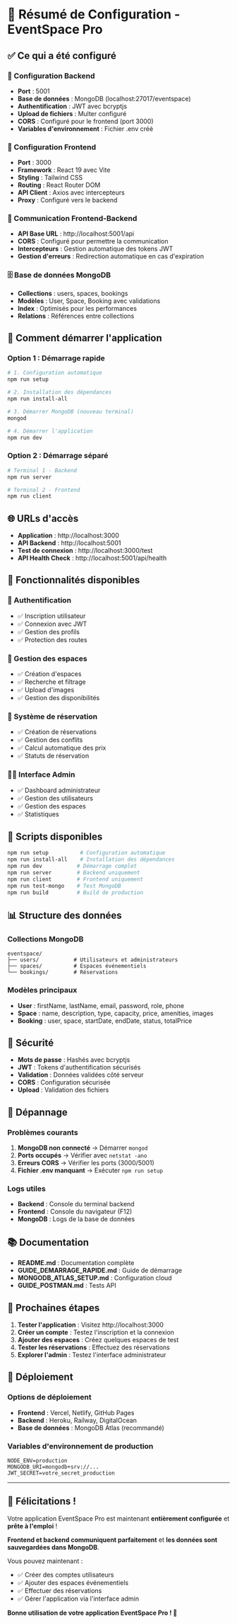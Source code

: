# 🎉 Résumé de Configuration - EventSpace Pro

## ✅ Ce qui a été configuré

### 🔧 Configuration Backend
- **Port** : 5001
- **Base de données** : MongoDB (localhost:27017/eventspace)
- **Authentification** : JWT avec bcryptjs
- **Upload de fichiers** : Multer configuré
- **CORS** : Configuré pour le frontend (port 3000)
- **Variables d'environnement** : Fichier .env créé

### 🎨 Configuration Frontend
- **Port** : 3000
- **Framework** : React 19 avec Vite
- **Styling** : Tailwind CSS
- **Routing** : React Router DOM
- **API Client** : Axios avec intercepteurs
- **Proxy** : Configuré vers le backend

### 🔗 Communication Frontend-Backend
- **API Base URL** : http://localhost:5001/api
- **CORS** : Configuré pour permettre la communication
- **Intercepteurs** : Gestion automatique des tokens JWT
- **Gestion d'erreurs** : Redirection automatique en cas d'expiration

### 🗄️ Base de données MongoDB
- **Collections** : users, spaces, bookings
- **Modèles** : User, Space, Booking avec validations
- **Index** : Optimisés pour les performances
- **Relations** : Références entre collections

## 🚀 Comment démarrer l'application

### Option 1 : Démarrage rapide
```bash
# 1. Configuration automatique
npm run setup

# 2. Installation des dépendances
npm run install-all

# 3. Démarrer MongoDB (nouveau terminal)
mongod

# 4. Démarrer l'application
npm run dev
```

### Option 2 : Démarrage séparé
```bash
# Terminal 1 - Backend
npm run server

# Terminal 2 - Frontend
npm run client
```

## 🌐 URLs d'accès

- **Application** : http://localhost:3000
- **API Backend** : http://localhost:5001
- **Test de connexion** : http://localhost:3000/test
- **API Health Check** : http://localhost:5001/api/health

## 📱 Fonctionnalités disponibles

### 👤 Authentification
- ✅ Inscription utilisateur
- ✅ Connexion avec JWT
- ✅ Gestion des profils
- ✅ Protection des routes

### 🏢 Gestion des espaces
- ✅ Création d'espaces
- ✅ Recherche et filtrage
- ✅ Upload d'images
- ✅ Gestion des disponibilités

### 📅 Système de réservation
- ✅ Création de réservations
- ✅ Gestion des conflits
- ✅ Calcul automatique des prix
- ✅ Statuts de réservation

### 👨‍💼 Interface Admin
- ✅ Dashboard administrateur
- ✅ Gestion des utilisateurs
- ✅ Gestion des espaces
- ✅ Statistiques

## 🔧 Scripts disponibles

```bash
npm run setup          # Configuration automatique
npm run install-all    # Installation des dépendances
npm run dev           # Démarrage complet
npm run server        # Backend uniquement
npm run client        # Frontend uniquement
npm run test-mongo    # Test MongoDB
npm run build         # Build de production
```

## 📊 Structure des données

### Collections MongoDB
```
eventspace/
├── users/           # Utilisateurs et administrateurs
├── spaces/          # Espaces événementiels
└── bookings/        # Réservations
```

### Modèles principaux
- **User** : firstName, lastName, email, password, role, phone
- **Space** : name, description, type, capacity, price, amenities, images
- **Booking** : user, space, startDate, endDate, status, totalPrice

## 🔐 Sécurité

- **Mots de passe** : Hashés avec bcryptjs
- **JWT** : Tokens d'authentification sécurisés
- **Validation** : Données validées côté serveur
- **CORS** : Configuration sécurisée
- **Upload** : Validation des fichiers

## 🐛 Dépannage

### Problèmes courants
1. **MongoDB non connecté** → Démarrer `mongod`
2. **Ports occupés** → Vérifier avec `netstat -ano`
3. **Erreurs CORS** → Vérifier les ports (3000/5001)
4. **Fichier .env manquant** → Exécuter `npm run setup`

### Logs utiles
- **Backend** : Console du terminal backend
- **Frontend** : Console du navigateur (F12)
- **MongoDB** : Logs de la base de données

## 📚 Documentation

- **README.md** : Documentation complète
- **GUIDE_DEMARRAGE_RAPIDE.md** : Guide de démarrage
- **MONGODB_ATLAS_SETUP.md** : Configuration cloud
- **GUIDE_POSTMAN.md** : Tests API

## 🎯 Prochaines étapes

1. **Tester l'application** : Visitez http://localhost:3000
2. **Créer un compte** : Testez l'inscription et la connexion
3. **Ajouter des espaces** : Créez quelques espaces de test
4. **Tester les réservations** : Effectuez des réservations
5. **Explorer l'admin** : Testez l'interface administrateur

## 🚀 Déploiement

### Options de déploiement
- **Frontend** : Vercel, Netlify, GitHub Pages
- **Backend** : Heroku, Railway, DigitalOcean
- **Base de données** : MongoDB Atlas (recommandé)

### Variables d'environnement de production
```env
NODE_ENV=production
MONGODB_URI=mongodb+srv://...
JWT_SECRET=votre_secret_production
```

---

## 🎉 Félicitations !

Votre application EventSpace Pro est maintenant **entièrement configurée** et **prête à l'emploi** !

**Frontend et backend communiquent parfaitement** et **les données sont sauvegardées dans MongoDB**.

Vous pouvez maintenant :
- ✅ Créer des comptes utilisateurs
- ✅ Ajouter des espaces événementiels
- ✅ Effectuer des réservations
- ✅ Gérer l'application via l'interface admin

**Bonne utilisation de votre application EventSpace Pro ! 🚀** 